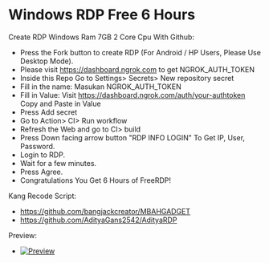 # Windows RDP  Free 6 Hours

Create RDP Windows Ram 7GB 2 Core Cpu With Github:
+ Press the Fork button to create RDP (For Android / HP Users, Please Use Desktop Mode).
+ Please visit https://dashboard.ngrok.com to get NGROK_AUTH_TOKEN
+ Inside this Repo Go to Settings> Secrets> New repository secret
+ Fill in the name: Masukan NGROK_AUTH_TOKEN
+ Fill in Value: Visit https://dashboard.ngrok.com/auth/your-authtoken Copy and Paste in Value
+ Press Add secret
+ Go to Action> CI> Run workflow
+ Refresh the Web and go to CI> build
+ Press Down facing arrow button "RDP INFO LOGIN" To Get IP, User, Password.
+ Login to RDP.
+ Wait for a few minutes.
+ Press Agree.
+ Congratulations You Get 6 Hours of FreeRDP!

Kang Recode Script:
+ https://github.com/bangjackcreator/MBAHGADGET
+ https://github.com/AdityaGans2542/AdityaRDP

Preview:
+ [<img img alt="Preview" src="https://raw.githubusercontent.com/EmanSaputra/FreeRDP/main/preview.png"/>](https://github.com/EmanSaputra/FreeRDP)
